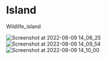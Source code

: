 # Island
Wildlife_island

![Screenshot at 2022-08-09 14_08_25](https://user-images.githubusercontent.com/55726975/184126616-8be762a9-085e-491b-9fe6-576faeb9bd7a.png)
![Screenshot at 2022-08-09 14_09_54](https://user-images.githubusercontent.com/55726975/184126627-02dddcd8-c93c-43e7-a873-d89d0689d308.png)
![Screenshot at 2022-08-09 14_10_00](https://user-images.githubusercontent.com/55726975/184126633-bccdb820-8854-4106-91ca-1817b3fead3a.png)
